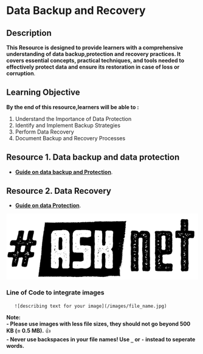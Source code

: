 # Data Backup and Recovery 


## Description 

 **This Resource is designed to provide learners with a comprehensive understanding of data backup,protection and recovery practices. It covers essential concepts, practical techniques, and tools needed to effectively protect data and ensure its restoration in case of loss or corruption**.

## Learning Objective 
**By the end of this resource,learners will be able to :**

1. Understand the Importance of Data Protection
2. Identify and Implement Backup Strategies
3. Perform Data Recovery
4. Document Backup and Recovery Processes


## Resource 1. Data backup and data protection 

+ [**Guide on data backup and Protection**](DIY-Power-Bank.md).

## Resource 2. Data Recovery 

+ [**Guide on data Protection**](DIY-Power-Bank.md).








 
![ASKnet Logo](/images/asknet-logo.png) 

### Line of Code to integrate images  
  ```
     ![describing text for your image](/images/file_name.jpg)
  ```  
**Note:**  
**- Please use images with less file sizes, they should not go beyond 500 KB (= 0.5 MB).** :+1:  
**- Never use backspaces in your file names! Use `_` or `-` instead to seperate words.**
